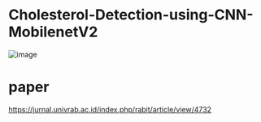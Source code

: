 # Cholesterol-Detection-using-CNN-MobilenetV2

![image](https://github.com/user-attachments/assets/be234b76-d26f-4d10-990b-c4e98cecbb59)

# paper
https://jurnal.univrab.ac.id/index.php/rabit/article/view/4732
